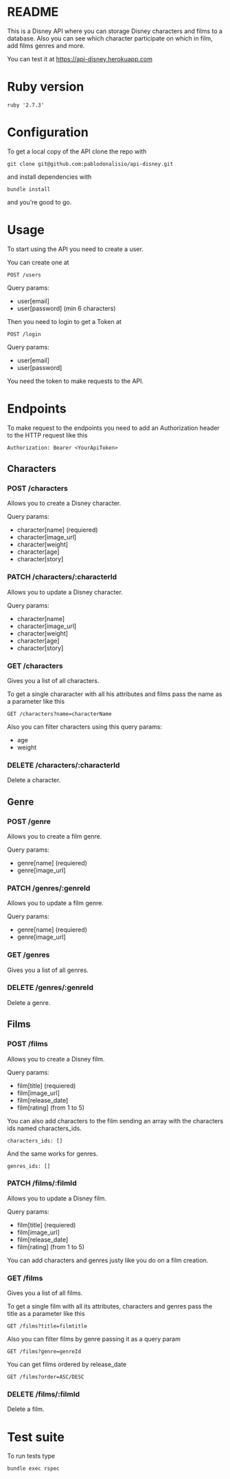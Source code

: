 # README

This is a Disney API where you can storage Disney characters and films to a database. Also you can
see which character participate on which in film, add films genres and more.

You can test it at https://api-disney.herokuapp.com

# Ruby version

`ruby '2.7.3'`

# Configuration

To get a local copy of the API clone the repo with

`git clone git@github.com:pablodonalisio/api-disney.git`

and install dependencies with

`bundle install`

and you're good to go.

# Usage

To start using the API you need to create a user.

You can create one at

`POST /users`

Query params:

- user[email]
- user[password] (min 6 characters)

Then you need to login to get a Token at

`POST /login`

Query params:

- user[email]
- user[password]

You need the token to make requests to the API.

# Endpoints

To make request to the endpoints you need to add an Authorization header to the HTTP request
like this

`Authorization: Bearer <YourApiToken>`

## Characters

### POST /characters

Allows you to create a Disney character.

Query params:

- character[name] (requiered)
- character[image_url]
- character[weight]
- character[age]
- character[story]

### PATCH /characters/:characterId

Allows you to update a Disney character.

Query params:

- character[name]
- character[image_url]
- character[weight]
- character[age]
- character[story]

### GET /characters

Gives you a list of all characters.

To get a single chararacter with all his attributes and films
pass the name as a parameter like this

`GET /characters?name=characterName`

Also you can filter characters using this query params:

- age
- weight

### DELETE /characters/:characterId

Delete a character.

## Genre

### POST /genre

Allows you to create a film genre.

Query params:

- genre[name] (requiered)
- genre[image_url]

### PATCH /genres/:genreId

Allows you to update a film genre.

Query params:

- genre[name] (requiered)
- genre[image_url]

### GET /genres

Gives you a list of all genres.

### DELETE /genres/:genreId

Delete a genre.

## Films

### POST /films

Allows you to create a Disney film.

Query params:

- film[title] (requiered)
- film[image_url]
- film[release_date]
- film[rating] (from 1 to 5)

You can also add characters to the film sending an array with the characters ids named characters_ids.

`characters_ids: []`

And the same works for genres.

`genres_ids: []`

### PATCH /films/:filmId

Allows you to update a Disney film.

Query params:

- film[title] (requiered)
- film[image_url]
- film[release_date]
- film[rating] (from 1 to 5)

You can add characters and genres justy like you do on a film creation.

### GET /films

Gives you a list of all films.

To get a single film with all its attributes, characters and genres
pass the title as a parameter like this

`GET /films?title=filmtitle`

Also you can filter films by genre passing it as a query param

`GET /films?genre=genreId`

You can get films ordered by release_date

`GET /films?order=ASC/DESC`

### DELETE /films/:filmId

Delete a film.

# Test suite

To run tests type

`bundle exec rspec`
